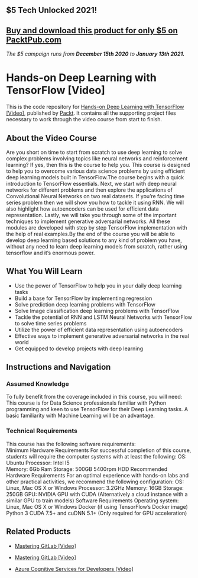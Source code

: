 ## $5 Tech Unlocked 2021!
[Buy and download this product for only $5 on PacktPub.com](https://www.packtpub.com/)
-----
*The $5 campaign         runs from __December 15th 2020__ to __January 13th 2021.__*

# Hands-on Deep Learning with TensorFlow [Video]
This is the code repository for [Hands-on Deep Learning with TensorFlow [Video]](https://www.packtpub.com/big-data-and-business-intelligence/hands-deep-learning-tensorflow-video?utm_source=github&utm_medium=repository&utm_campaign=9781789344752), published by [Packt](https://www.packtpub.com/?utm_source=github). It contains all the supporting project files necessary to work through the video course from start to finish.
## About the Video Course
Are you short on time to start from scratch to use deep learning to solve complex problems involving topics like neural networks and reinforcement learning? If yes, then this is the course to help you. This course is designed to help you to overcome various data science problems by using efficient deep learning models built in TensorFlow.The course begins with a quick introduction to TensorFlow essentials. Next, we start with deep neural networks for different problems and then explore the applications of Convolutional Neural Networks on two real datasets. If you’re facing time series problem then we will show you how to tackle it using RNN. We will also highlight how autoencoders can be used for efficient data representation. Lastly, we will take you through some of the important techniques to implement generative adversarial networks. All these modules are developed with step by step TensorFlow implementation with the help of real examples.By the end of the course you will be able to develop deep learning based solutions to any kind of problem you have, without any need to learn deep learning models from scratch, rather using tensorflow and it’s enormous power.

<H2>What You Will Learn</H2>
<DIV class=book-info-will-learn-text>
<UL>
<LI>Use the power of TensorFlow to help you in your daily deep learning tasks
<LI>Build a base for TensorFlow by implementing regression
<LI>Solve prediction deep learning problems with TensorFlow
<LI>Solve Image classification deep learning problems with TensorFlow
<LI>Tackle the potential of RNN and LSTM Neural Networks with TensorFlow to solve time series problems
<LI>Utilize the power of efficient data representation using autoencoders
<LI>Effective ways to implement generative adversarial networks in the real world
<LI>Get equipped to develop projects with deep learning </LI></UL></DIV>

## Instructions and Navigation
### Assumed Knowledge
To fully benefit from the coverage included in this course, you will need:<br/>
This course is for Data Science professionals familiar with Python programming and keen to use TensorFlow for their Deep Learning tasks. A basic familiarity with Machine Learning will be an advantage.
### Technical Requirements
This course has the following software requirements:<br/>
Minimum Hardware Requirements
For successful completion of this course, students will require the computer systems with at least the following:
OS: Ubuntu
Processor: Intel I5   
Memory: 6Gb Ram
Storage: 500GB 5400rpm HDD
Recommended Hardware Requirements
For an optimal experience with hands-on labs and other practical activities, we recommend the following configuration:
OS: Linux, Mac OS X or Windows
Processor: 3.2GHz
Memory: 16GB
Storage: 250GB
GPU: NVIDIA GPU with CUDA (Alternatively a cloud instance with a similar GPU to train models)
Software Requirements
Operating system: Linux, Mac OS X or Windows
Docker (if using TensorFlow’s Docker image)
Python 3
CUDA 7.5+ and cuDNN 5.1+ (Only required for GPU acceleration)


## Related Products
* [Mastering GitLab [Video]](https://www.packtpub.com/networking-and-servers/mastering-gitlab-video?utm_source=github&utm_medium=repository&utm_campaign=9781789537642)

* [Mastering GitLab [Video]](https://www.packtpub.com/networking-and-servers/mastering-gitlab-video?utm_source=github&utm_medium=repository&utm_campaign=9781789537642)

* [Azure Cognitive Services for Developers [Video]](https://www.packtpub.com/application-development/azure-cognitive-services-developers-video?utm_source=github&utm_medium=repository&utm_campaign=9781838552565)


